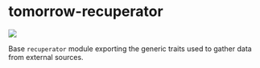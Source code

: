 # tomorrow-recuperator
[![](http://www.wtfpl.net/wp-content/uploads/2012/12/wtfpl-badge-2.png)](http://www.wtfpl.net/)

Base `recuperator` module exporting the generic traits used to gather data from external sources.